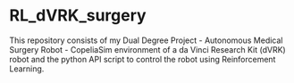 # RL_dVRK_surgery
This repository consists of my Dual Degree Project - Autonomous Medical Surgery Robot -  CopeliaSim environment of a da Vinci Research Kit (dVRK) robot and the python API script to control the robot using Reinforcement Learning.  
